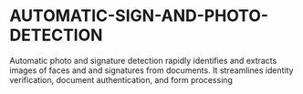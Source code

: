 # AUTOMATIC-SIGN-AND-PHOTO-DETECTION
Automatic photo and signature detection rapidly identifies and extracts images of faces and and signatures  from documents. It streamlines identity verification, document authentication, and form processing
